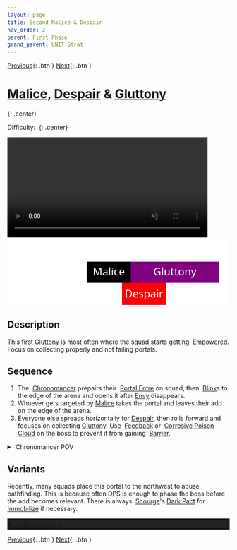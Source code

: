 ```yaml
---
layout: page
title: Second Malice & Despair
nav_order: 2
parent: First Phase
grand_parent: UNIT Strat
---
```


[Previous](seq1.html){: .btn } [Next](seq3.html){: .btn }

# [Malice], [Despair] & [Gluttony]
{: .center}

Difficulty: <img class="inline star_full"><img class="inline star_empty"><img class="inline star_empty"><img class="inline star_empty"><img class="inline star_empty">
{: .center}

<video class="center" width="90%" controls muted>
  <source src="../../videos/phase1/seq2.mp4" type="video/mp4">
</video>

<img class="divider">

<img class="seq-img" src="../../timelines/images/phase1/seq2.svg">

<img class="divider">

## Description

This first [Gluttony] is most often where the squad starts getting <img class="inline empowered"> [Empowered](https://wiki.guildwars2.com/wiki/Empowered_(Cerus)). Focus on collecting properly and not failing portals.

## Sequence
1. The <img class="inline chrono"> [Chronomancer] prepairs their <img class="inline portal"> [Portal Entre] on squad, then <img class="inline blink"> [Blink]s to the edge of the arena and opens it after [Envy] disappears.
2. Whoever gets targeted by [Malice] takes the portal and leaves their add on the edge of the arena.
3. Everyone else spreads horizontally for [Despair], then rolls forward and focuses on collecting [Gluttony]. Use <img class="inline feedback"> [Feedback](https://wiki.guildwars2.com/wiki/Feedback) or <img class="inline cpc"> [Corrosive Poison Cloud](https://wiki.guildwars2.com/wiki/FeedbCorrosive_Poison_Cloudack) on the boss to prevent it from gaining <img class="inline barrier"> [Barrier](https://wiki.guildwars2.com/wiki/Barrier).

<details>
  <summary><img class="inline chrono"> Chronomancer POV</summary>
  <iframe class="youtube-video" src="https://www.youtube.com/embed/OA3tzmAsea0?si=ytuj9FtN2UTVK0Zw&start=38&end=63&mute=1 " frameborder="0" allow="accelerometer; clipboard-write; encrypted-media; gyroscope; picture-in-picture; web-share" referrerpolicy="strict-origin-when-cross-origin" allowfullscreen></iframe>
</details>

## Variants
Recently, many squads place this portal to the northwest to abuse pathfinding. This is because often DPS is enough to phase the boss before the add becomes relevant. There is always <img class="inline scourge"> [Scourge]'s  <img class="inline necro_three_dagger">[Dark Pact](https://wiki.guildwars2.com/wiki/Dark_Pact) for <img class="inline immobile"> [Immobilize](https://wiki.guildwars2.com/wiki/Immobile) if necessary.
<details style="background-color: rgb(33, 35, 37);border: 4px solid #171717;">
  <summary>View Animation</summary>
  <video class="center" width="90%" controls muted>
    <source src="../../videos/phase1/seq2_alt.mp4" type="video/mp4">
  </video>
</details> 


[Previous](seq1.html){: .btn } [Next](seq3.html){: .btn }

[Gluttony]: ../../mechanics/aspects/gluttony.html
[Malice]: ../../mechanics/aspects/malice.html
[Despair]: ../../mechanics/aspects/despair.html
[Envy]: ../../mechanics/aspects/envy.html
[Chronomancer]: https://wiki.guildwars2.com/wiki/Chronomancer
[Portal Entre]: https://wiki.guildwars2.com/wiki/Portal_Entre
[Blink]: https://wiki.guildwars2.com/wiki/Blink
[Scourge]: https://wiki.guildwars2.com/wiki/Scourge